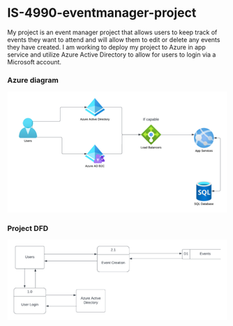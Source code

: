 # IS-4990-eventmanager-project
My project is an event manager project that allows users to keep track of events they want to attend and will allow them to edit or delete any events they have created. I am working to deploy my project to Azure in app service and utilize Azure Active Directory to allow for users to login via a Microsoft account.

### Azure diagram
![image describing Azure services intended for use](./images/LucidchartAzDiagram.png)

### Project DFD

![image of project DFD](./images/DFD.png)
